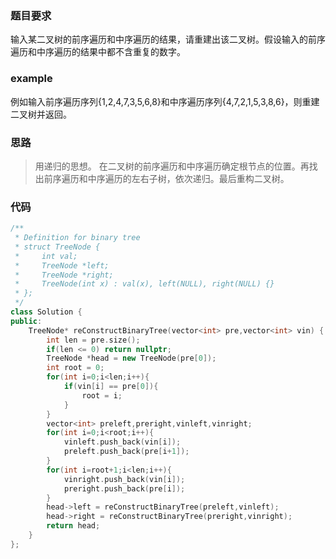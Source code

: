 ### 题目要求
输入某二叉树的前序遍历和中序遍历的结果，请重建出该二叉树。假设输入的前序遍历和中序遍历的结果中都不含重复的数字。
### example
例如输入前序遍历序列{1,2,4,7,3,5,6,8}和中序遍历序列{4,7,2,1,5,3,8,6}，则重建二叉树并返回。
### 思路
>用递归的思想。
在二叉树的前序遍历和中序遍历确定根节点的位置。再找出前序遍历和中序遍历的左右子树，依次递归。最后重构二叉树。
### 代码
```c++
/**
 * Definition for binary tree
 * struct TreeNode {
 *     int val;
 *     TreeNode *left;
 *     TreeNode *right;
 *     TreeNode(int x) : val(x), left(NULL), right(NULL) {}
 * };
 */
class Solution {
public:
    TreeNode* reConstructBinaryTree(vector<int> pre,vector<int> vin) {
        int len = pre.size();
        if(len <= 0) return nullptr;
        TreeNode *head = new TreeNode(pre[0]);
        int root = 0;
        for(int i=0;i<len;i++){
            if(vin[i] == pre[0]){
                root = i;
            }
        }
        vector<int> preleft,preright,vinleft,vinright;
        for(int i=0;i<root;i++){
            vinleft.push_back(vin[i]);
            preleft.push_back(pre[i+1]);
        }
        for(int i=root+1;i<len;i++){
            vinright.push_back(vin[i]);
            preright.push_back(pre[i]);
        }
        head->left = reConstructBinaryTree(preleft,vinleft);
        head->right = reConstructBinaryTree(preright,vinright);
        return head;
    }
};

